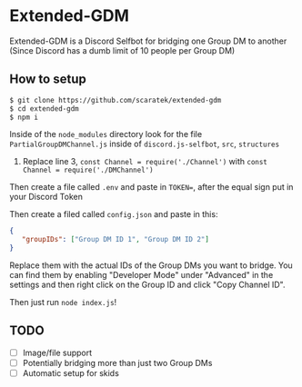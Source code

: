# Extended-GDM
Extended-GDM is a Discord Selfbot for bridging one Group DM to another (Since Discord has a dumb limit of 10 people per Group DM)

## How to setup
```sh
$ git clone https://github.com/scaratek/extended-gdm
$ cd extended-gdm
$ npm i
```

Inside of the `node_modules` directory look for the file `PartialGroupDMChannel.js` inside of `discord.js-selfbot`, `src`, `structures`
1. Replace line 3, `const Channel = require('./Channel')` with `const Channel = require('./DMChannel')`

Then create a file called `.env` and paste in `TOKEN=`, after the equal sign put in your Discord Token

Then create a filed called `config.json` and paste in this:
```json
{
   "groupIDs": ["Group DM ID 1", "Group DM ID 2"]
}
```

Replace them with the actual IDs of the Group DMs you want to bridge. You can find them by enabling "Developer Mode" under "Advanced" in the settings and then right click on the Group ID and click "Copy Channel ID".

Then just run `node index.js`!

## TODO
- [ ] Image/file support
- [ ] Potentially bridging more than just two Group DMs
- [ ] Automatic setup for skids